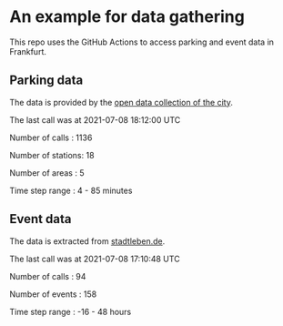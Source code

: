 # An example for data gathering

This repo uses the GitHub Actions to access parking and event data in Frankfurt.

## Parking data
The data is provided by the [open data collection of the city](https://www.offenedaten.frankfurt.de/).

The last call was at 2021-07-08 18:12:00 UTC

Number of calls   : 1136

Number of stations:   18

Number of areas   :    5

Time step range   :    4 -   85 minutes


## Event data
The data is extracted from [stadtleben.de](https://stadtleben.de/frankfurt/).

The last call was at 2021-07-08 17:10:48 UTC

Number of calls   :  94

Number of events  : 158

Time step range   : -16 -  48 hours

